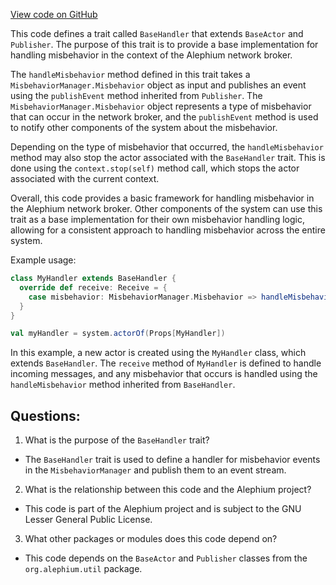 [View code on GitHub](https://github.com/alephium/alephium/blob/master/flow/src/main/scala/org/alephium/flow/network/broker/BaseHandler.scala)

This code defines a trait called `BaseHandler` that extends `BaseActor` and `Publisher`. The purpose of this trait is to provide a base implementation for handling misbehavior in the context of the Alephium network broker.

The `handleMisbehavior` method defined in this trait takes a `MisbehaviorManager.Misbehavior` object as input and publishes an event using the `publishEvent` method inherited from `Publisher`. The `MisbehaviorManager.Misbehavior` object represents a type of misbehavior that can occur in the network broker, and the `publishEvent` method is used to notify other components of the system about the misbehavior.

Depending on the type of misbehavior that occurred, the `handleMisbehavior` method may also stop the actor associated with the `BaseHandler` trait. This is done using the `context.stop(self)` method call, which stops the actor associated with the current context.

Overall, this code provides a basic framework for handling misbehavior in the Alephium network broker. Other components of the system can use this trait as a base implementation for their own misbehavior handling logic, allowing for a consistent approach to handling misbehavior across the entire system. 

Example usage:

```scala
class MyHandler extends BaseHandler {
  override def receive: Receive = {
    case misbehavior: MisbehaviorManager.Misbehavior => handleMisbehavior(misbehavior)
  }
}

val myHandler = system.actorOf(Props[MyHandler])
```

In this example, a new actor is created using the `MyHandler` class, which extends `BaseHandler`. The `receive` method of `MyHandler` is defined to handle incoming messages, and any misbehavior that occurs is handled using the `handleMisbehavior` method inherited from `BaseHandler`.
## Questions: 
 1. What is the purpose of the `BaseHandler` trait?
- The `BaseHandler` trait is used to define a handler for misbehavior events in the `MisbehaviorManager` and publish them to an event stream.

2. What is the relationship between this code and the Alephium project?
- This code is part of the Alephium project and is subject to the GNU Lesser General Public License.

3. What other packages or modules does this code depend on?
- This code depends on the `BaseActor` and `Publisher` classes from the `org.alephium.util` package.